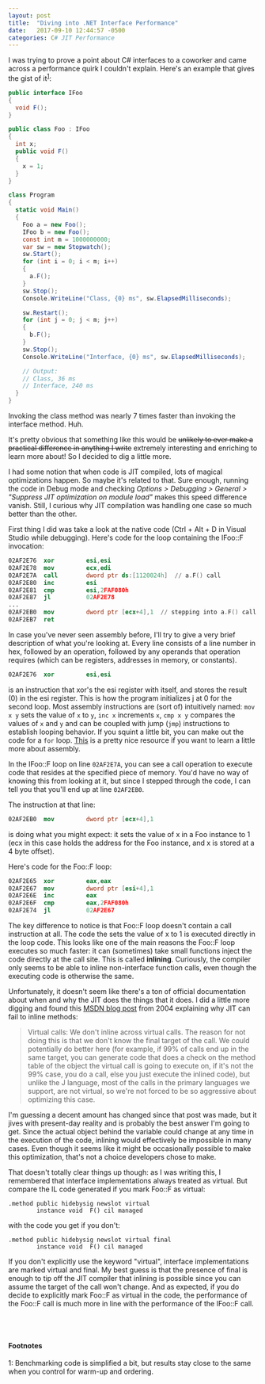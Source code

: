 ```yaml
---
layout: post
title:  "Diving into .NET Interface Performance"
date:   2017-09-10 12:44:57 -0500
categories: C# JIT Performance
---
```

I was trying to prove a point about C# interfaces to a coworker and came across a performance quirk I couldn't explain. Here's an example that gives the gist of it<sup>[1](#fn1)</sup>:
```csharp
public interface IFoo
{
  void F();
}

public class Foo : IFoo
{
  int x;
  public void F()
  {
    x = 1;
  }
}

class Program
{
  static void Main()
  {
    Foo a = new Foo();
    IFoo b = new Foo();
    const int m = 1000000000;
    var sw = new Stopwatch();
    sw.Start();
    for (int i = 0; i < m; i++)
    {
      a.F();
    }
    sw.Stop();
    Console.WriteLine("Class, {0} ms", sw.ElapsedMilliseconds);

    sw.Restart();
    for (int j = 0; j < m; j++)
    {
      b.F();
    }
    sw.Stop();
    Console.WriteLine("Interface, {0} ms", sw.ElapsedMilliseconds);

    // Output:
    // Class, 36 ms
    // Interface, 240 ms
  }
}
```
Invoking the class method was nearly 7 times faster than invoking the interface method. Huh.

It's pretty obvious that something like this would be ~~unlikely to ever make a practical difference in anything I write~~ extremely interesting and enriching to learn more about! So I decided to dig a little more.

I had some notion that when code is JIT compiled, lots of magical optimizations happen. So maybe it's related to that. Sure enough, running the code in Debug mode and checking _Options > Debugging > General > "Suppress JIT optimization on module load"_ makes this speed difference vanish. Still, I curious why JIT compilation was handling one case so much better than the other.

First thing I did was take a look at the native code (Ctrl + Alt + D in Visual Studio while debugging). Here's code for the loop containing the IFoo::F invocation:
 ```nasm
02AF2E76  xor         esi,esi  
02AF2E78  mov         ecx,edi  
02AF2E7A  call        dword ptr ds:[1120024h]  // a.F() call
02AF2E80  inc         esi  
02AF2E81  cmp         esi,2FAF080h  
02AF2E87  jl          02AF2E78  
...
02AF2EB0  mov         dword ptr [ecx+4],1  // stepping into a.F() call
02AF2EB7  ret
 ```
In case you've never seen assembly before, I'll try to give a very brief description of what you're looking at. Every line consists of a line number in hex, followed by an operation, followed by any operands that operation requires (which can be registers, addresses in memory, or constants).
```nasm
02AF2E76  xor         esi,esi
```
is an instruction that xor's the esi register with itself, and stores the result (0) in the esi register. This is how the program initializes j at 0 for the second loop. Most assembly instructions are (sort of) intuitively named: ```mov x y``` sets the value of ```x``` to ```y```, ```inc x``` increments ```x```, ```cmp x y``` compares the values of ```x``` and ```y``` and can be coupled with jump (```jmp```) instructions to establish looping behavior. If you squint a little bit, you can make out the code for a ```for``` loop. [This](http://www.cs.virginia.edu/~evans/cs216/guides/x86.html) is a pretty nice resource if you want to learn a little more about assembly.

In the IFoo::F loop on line ```02AF2E7A```, you can see a call operation to execute code that resides at the specified piece of memory. You'd have no way of knowing this from looking at it, but since I stepped through the code, I can tell you that you'll end up at line ```02AF2EB0```.

The instruction at that line:
```nasm
02AF2EB0  mov         dword ptr [ecx+4],1  
```
is doing what you might expect: it sets the value of x in a Foo instance to 1 (ecx in this case holds the address for the Foo instance, and x is stored at a 4 byte offset).

Here's code for the Foo::F loop:
```nasm
02AF2E65  xor         eax,eax  
02AF2E67  mov         dword ptr [esi+4],1  
02AF2E6E  inc         eax  
02AF2E6F  cmp         eax,2FAF080h  
02AF2E74  jl          02AF2E67  
```
The key difference to notice is that Foo::F loop doesn't contain a call instruction at all. The code the sets the value of x to 1 is executed directly in the loop code. This looks like one of the main reasons the Foo::F loop executes so much faster: it can (sometimes) take small functions inject the code directly at the call site. This is called __inlining__. Curiously, the compiler only seems to be able to inline non-interface function calls, even though the executing code is otherwise the same.

Unfortunately, it doesn't seem like there's a ton of official documentation about when and why the JIT does the things that it does. I did a little more digging and found this [MSDN blog post](https://blogs.msdn.microsoft.com/davidnotario/2004/11/01/jit-optimizations-inlining-ii/) from 2004 explaining why JIT can fail to inline methods:
>Virtual calls: We don't inline across virtual calls. The reason for not doing this is that we don't know the final target of the call. We could potentially do better here (for example, if 99% of calls end up in the same target, you can generate code that does a check on the method table of the object the virtual call is going to execute on, if it's not the 99% case, you do a call, else you just execute the inlined code), but unlike the J language, most of the calls in the primary languages we support, are not virtual, so we're not forced to be so aggressive about optimizing this case.

I'm guessing a decent amount has changed since that post was made, but it jives with present-day reality and is probably the best answer I'm going to get. Since the actual object behind the variable could change at any time in the execution of the code, inlining would effectively be impossible in many cases. Even though it seems like it might be occasionally possible to make this optimization, that's not a choice developers chose to make.

That doesn't totally clear things up though: as I was writing this, I remembered that interface implementations always treated as virtual. But compare the IL code generated if you mark Foo::F as virtual:
```
.method public hidebysig newslot virtual
        instance void  F() cil managed
```
with the code you get if you don't:
```
.method public hidebysig newslot virtual final
        instance void  F() cil managed
```

If you don't explicitly use the keyword "virtual", interface implementations are marked virtual and final. My best guess is that the presence of final is enough to tip off the JIT compiler that inlining is possible since you can assume the target of the call won't change. And as expected, if you do decide to explicitly mark Foo::F as virtual in the code, the performance of the Foo::F call is much more in line with the performance of the IFoo::F call.

<br/><br/>
#### Footnotes
<a name="fn1">1</a>: Benchmarking code is simplified a bit, but results stay close to the same when you control for warm-up and ordering.
